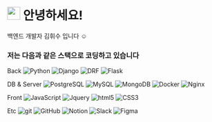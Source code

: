 <h1><img src="https://emojis.slackmojis.com/emojis/images/1531849430/4246/blob-sunglasses.gif?1531849430" width="30"/> 안녕하세요!</h1>


<p>백엔드 개발자 김휘수 입니다 ☺️ 

<h3> 저는 다음과 같은 스택으로 코딩하고 있습니다 </h3>
<p> Back
<img alt="Python" src="https://img.shields.io/badge/-Python-111319??style=flat-square&logo=python&logoColor=white" />
<img alt="Django" src="https://img.shields.io/badge/-Django-113139??style=flat-square&logo=django&logoColor=white" />
<img alt="DRF" src="https://img.shields.io/badge/-DRF-115139??style=flat-square&logo=django&logoColor=white" />
<img alt="Flask" src="https://img.shields.io/badge/-Flask-117149??style=flat-square&logo=flask&logoColor=white" />

  
<p> DB & Server
<img alt="PostgreSQL" src="https://img.shields.io/badge/-PostgreSQL-11ee79??style=flat-square&logo=postgresql&logoColor=white" />
<img alt="MySQL" src="https://img.shields.io/badge/-MySQL-11ee59??style=flat-square&logo=mysql&logoColor=white" />
<img alt="MongoDB" src="https://img.shields.io/badge/-MongoDB-13ee39??style=flat-square&logo=mongodb&logoColor=white" />
<img alt="Docker" src="https://img.shields.io/badge/-Docker-13dd99??style=flat-square&logo=docker&logoColor=white" />
<img alt="Nginx" src="https://img.shields.io/badge/-Nginx-13dd80??style=flat-square&logo=nginx&logoColor=white" />


<p> Front
<img alt="JavaScript" src="https://img.shields.io/badge/-JavaScript-9932FF??style=flat-square&logo=javascript&logoColor=white" />
<img alt="Jquery" src="https://img.shields.io/badge/-Jquery-8932FF??style=flat-square&logo=jquery&logoColor=white" />
<img alt="html5" src="https://img.shields.io/badge/-HTML5-7932FF??style=flat-square&logo=html5&logoColor=white" />
<img alt="CSS3" src="https://img.shields.io/badge/-CSS3-6932FF??style=flat-square&logo=CSS3&logoColor=white" />
  
<p> Etc
<img alt="git" src="https://img.shields.io/badge/-Git-F95032??style=flat-square&logo=git&logoColor=white" />
<img alt="GitHub" src="https://img.shields.io/badge/-GitHub-F97032??style=flat-square&logo=github&logoColor=white" />
<img alt="Notion" src="https://img.shields.io/badge/-Notion-F99932??style=flat-square&logo=notion&logoColor=white" />
<img alt="Slack" src="https://img.shields.io/badge/-Slack-F99832??style=flat-square&logo=slack&logoColor=white" />
<img alt="Figma" src="https://img.shields.io/badge/-Figma-F99732??style=flat-square&logo=figma&logoColor=white" />
